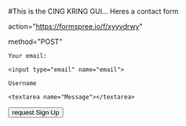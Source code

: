 #This is the CING KRING GUI... Heres a contact form

<form

  action="https://formspree.io/f/xyyvdrwy"

  method="POST"

>

  <label>

    Your email:

    <input type="email" name="email">

  </label>

  <label>

    Username

    <textarea name="Message"></textarea>
</label>

  <button type="submit">request Sign Up</button>

</form>

